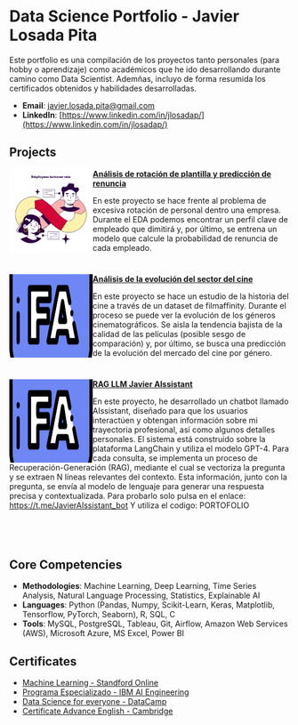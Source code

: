 # Data Science Portfolio - Javier Losada Pita
Este portfolio es una compilación de los proyectos tanto personales (para hobby o aprendizaje) como académicos que he ido desarrollando durante camino como Data Scientist. Ademñas, incluyo de forma resumida los certificados obtenidos y habilidades desarrolladas.
- **Email**: [javier.losada.pita@gmail.com](javier.losada.pita@gmail.com)
- **LinkedIn**: [https://www.linkedin.com/in/jlosadap/](https://www.linkedin.com/in/jlosadap/)


## Projects

<img align="left" width="150" height="150" src="https://github.com/Javi-LP/Portfolio/blob/main/main/Images/rotacion.jpg"> **[Análisis de rotación de plantilla y predicción de renuncia](https://github.com/Javi-LP/Rotacion-plantilla/)**

En este proyecto se hace frente al problema de excesiva rotación de personal dentro una empresa. Durante el EDA podemos encontrar un perfil clave de empleado que dimitirá y, por último, se entrena un modelo que calcule la probabilidad de renuncia de cada empleado.

#

<img align="left" width="150" height="150" src="https://github.com/Javi-LP/Portfolio/blob/main/main/Images/dataset-filmaffinity.png"> **[Análisis de la evolución del sector del cine](https://github.com/Javi-LP/Film-affinity-predictor)**

En este proyecto se hace un estudio de la historia del cine a través de un dataset de filmaffinity. Durante el proceso se puede ver la evolución de los géneros cinematográficos. Se aisla la tendencia bajista de la calidad de las películas (posible sesgo de comparación) y, por último, se busca una predicción de la evolución del mercado del cine por género.

#

<img align="left" width="150" height="150" src="https://github.com/Javi-LP/Portfolio/blob/main/main/Images/dataset-filmaffinity.png"> **[RAG LLM Javier AIssistant](https://github.com/Javi-LP/Film-affinity-predictor)**

En este proyecto, he desarrollado un chatbot llamado AIssistant, diseñado para que los usuarios interactúen y obtengan información sobre mi trayectoria profesional, así como algunos detalles personales. El sistema está construido sobre la plataforma LangChain y utiliza el modelo GPT-4. Para cada consulta, se implementa un proceso de Recuperación-Generación (RAG), mediante el cual se vectoriza la pregunta y se extraen N líneas relevantes del contexto. Esta información, junto con la pregunta, se envía al modelo de lenguaje para generar una respuesta precisa y contextualizada.
Para probarlo solo pulsa en el enlace:
https://t.me/JavierAIssistant_bot
Y utiliza el codigo: PORTOFOLIO

#

<br />

## Core Competencies

- **Methodologies**: Machine Learning, Deep Learning, Time Series Analysis, Natural Language Processing, Statistics, Explainable AI
- **Languages**: Python (Pandas, Numpy, Scikit-Learn, Keras, Matplotlib, Tensorflow, PyTorch, Seaborn), R, SQL, C
- **Tools**: MySQL, PostgreSQL, Tableau, Git, Airflow, Amazon Web Services (AWS), Microsoft Azure, MS Excel, Power BI

## Certificates

  - [Machine Learning - Standford Online](https://github.com/Javi-LP/Portfolio/blob/main/certificados/Standford%20Online%20MachineLearning%204WZWFBU42WZV.pdf)
  - [Programa Especializado - IBM AI Engineering](https://github.com/Javi-LP/Portfolio/blob/main/certificados/IBM%20AI%20Engineering%20BG8CADJB6YCJ.pdf)
  - [Data Science for everyone - DataCamp](https://github.com/Javi-LP/Portfolio/blob/main/certificados/DataCampDataScience.pdf)
  - [Certificate Advance English - Cambridge](https://github.com/Javi-LP/Portfolio/blob/main/certificados/Cambridge%20CAE%20(C1).pdf)

